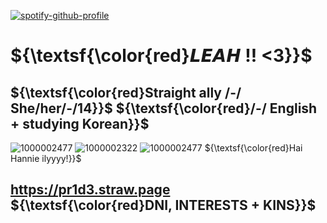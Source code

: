 [![spotify-github-profile](https://spotify-github-profile.kittinanx.com/api/view?uid=31z3z7ii5tbjphy5avsh2jwvp45e&cover_image=true&theme=novatorem&show_offline=false&background_color=121212&interchange=false&bar_color=53b14f&bar_color_cover=false)](https://github.com/kittinan/spotify-github-profile)

# ${\textsf{\color{red}𝙇𝙀𝘼𝙃 !! <3}}$
## ${\textsf{\color{red}Straight ally /-/ She/her/-/14}}$ ${\textsf{\color{red}/-/ English + studying Korean}}$
![1000002477](https://github.com/user-attachments/assets/2410c24a-89c0-4a4b-988d-5af91ab81f36)
![1000002322](https://github.com/user-attachments/assets/89aed1c2-a945-4cea-8e1f-e47c4c8be85e)
![1000002477](https://github.com/user-attachments/assets/a07cc8b0-9080-4c30-ac7f-ba7fe710f20e)
${\textsf{\color{red}Hai Hannie ilyyyy!}}$

## https://pr1d3.straw.page ${\textsf{\color{red}DNI, INTERESTS + KINS}}$
